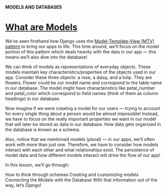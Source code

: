 #### MODELS AND DATABASES

# [What are Models](https://www.codecademy.com/paths/build-python-web-apps-with-django/tracks/data-in-django/modules/django-models-and-databases/lessons/django-models-and-databases/exercises/what-are-models)

We’ve seen firsthand how Django uses the [Model-Template-View (MTV) pattern]() 
to bring our apps to life. 
This time around, we’ll focus on the model portion of this pattern which deals heavily with the data in our app — this means we’ll also dive into the database!

We can think of models as representations of everyday objects. These models maintain key characteristics/properties of the objects used in our app. Consider these three objects: a rose, a daisy, and a tulip. They are flowers. Flower could be our model name and correspond to the table name in our database. The model might have characteristics like petal_number and petal_color which correspond to field names (think of them as column headings) in our database.

Now imagine if we were creating a model for our users — trying to account for every single thing about a person would be almost impossible! Instead, we have to focus on the really important properties we want in our model that will later be stored as data in our database. How data gets organized in the database is known as a schema.

Also, notice that we mentioned models (plural) — in our apps, we’ll often work with more than just one. Therefore, we have to consider how models interact with each other and what relationships exist. The persistence of model data and how different models interact will drive the flow of our app!

In this lesson, we’ll go through:

How to think through schemas
Creating and customizing models
Connecting the Models with the Database
With that information out of the way, let’s Django!
